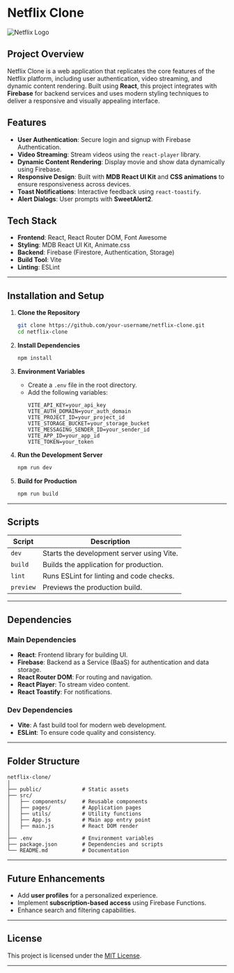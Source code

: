 # Netflix Clone

![Netflix Logo](https://upload.wikimedia.org/wikipedia/commons/0/08/Netflix_2015_logo.svg)

## Project Overview

Netflix Clone is a web application that replicates the core features of the Netflix platform, including user authentication, video streaming, and dynamic content rendering. Built using **React**, this project integrates with **Firebase** for backend services and uses modern styling techniques to deliver a responsive and visually appealing interface.

## Features

- **User Authentication**: Secure login and signup with Firebase Authentication.
- **Video Streaming**: Stream videos using the `react-player` library.
- **Dynamic Content Rendering**: Display movie and show data dynamically using Firebase.
- **Responsive Design**: Built with **MDB React UI Kit** and **CSS animations** to ensure responsiveness across devices.
- **Toast Notifications**: Interactive feedback using `react-toastify`.
- **Alert Dialogs**: User prompts with **SweetAlert2**.

## Tech Stack

- **Frontend**: React, React Router DOM, Font Awesome
- **Styling**: MDB React UI Kit, Animate.css
- **Backend**: Firebase (Firestore, Authentication, Storage)
- **Build Tool**: Vite
- **Linting**: ESLint

---

## Installation and Setup

1. **Clone the Repository**
   ```bash
   git clone https://github.com/your-username/netflix-clone.git
   cd netflix-clone
   ```

2. **Install Dependencies**
   ```bash
   npm install
   ```

3. **Environment Variables**
   - Create a `.env` file in the root directory.
   - Add the following variables:
     ```env
     VITE_API_KEY=your_api_key
     VITE_AUTH_DOMAIN=your_auth_domain
     VITE_PROJECT_ID=your_project_id
     VITE_STORAGE_BUCKET=your_storage_bucket
     VITE_MESSAGING_SENDER_ID=your_sender_id
     VITE_APP_ID=your_app_id
     VITE_TOKEN=your_token
     ```

4. **Run the Development Server**
   ```bash
   npm run dev
   ```

5. **Build for Production**
   ```bash
   npm run build
   ```

---

## Scripts

| Script      | Description                                 |
|-------------|---------------------------------------------|
| `dev`       | Starts the development server using Vite.   |
| `build`     | Builds the application for production.      |
| `lint`      | Runs ESLint for linting and code checks.    |
| `preview`   | Previews the production build.              |

---

## Dependencies

### Main Dependencies
- **React**: Frontend library for building UI.
- **Firebase**: Backend as a Service (BaaS) for authentication and data storage.
- **React Router DOM**: For routing and navigation.
- **React Player**: To stream video content.
- **React Toastify**: For notifications.

### Dev Dependencies
- **Vite**: A fast build tool for modern web development.
- **ESLint**: To ensure code quality and consistency.

---

## Folder Structure

```
netflix-clone/
│
├── public/             # Static assets
├── src/
│   ├── components/     # Reusable components
│   ├── pages/          # Application pages
│   ├── utils/          # Utility functions
│   ├── App.js          # Main app entry point
│   ├── main.js         # React DOM render
│
├── .env                # Environment variables
├── package.json        # Dependencies and scripts
└── README.md           # Documentation
```

---

## Future Enhancements

- Add **user profiles** for a personalized experience.
- Implement **subscription-based access** using Firebase Functions.
- Enhance search and filtering capabilities.

---

## License

This project is licensed under the [MIT License](LICENSE).

---
